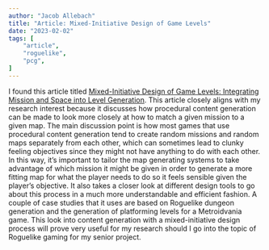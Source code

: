 ```yaml
---
author: "Jacob Allebach"
title: "Article: Mixed-Initiative Design of Game Levels"
date: "2023-02-02"
tags: [
    "article",
    "roguelike",
    "pcg",
]
---
```


I found this article titled [Mixed-Initiative Design of Game Levels: Integrating Mission and Space into Level Generation](https://d1wqtxts1xzle7.cloudfront.net/79239689/fdg2015_paper_25-libre.pdf?1642798522=&response-content-disposition=inline%3B+filename%3DMixed_Initiative_Design_of_Game_Levels_I.pdf&Expires=1675360331&Signature=CapLg8-Hx5EXl0dXmPu-7KrL3HxawtYldkR0sy0~DMUWKTdR0bRA3s0aGyhLnyCfVH-ta0UmEr7q7rM42Zv9M~cc6SBxO8VO6HyIxT-jz1rnd9qjbjF~rM31NU4ZM3r2GxlaoELikvUuv3P1TTXk4NRrn0M889oISFJHzh3Oq~mofwQZR~tcFNdBhn~cA-Ezw5kwMzFCWcmgi53zXf78QA47o1jLDAUkycRVRaei9prMuSeAjJ6dmkuSKYQpCxg2YP7e69vYfjOr~1v1TKou9jFqW-nNUKBXfYqbsuVuDkfmmBQbp0KOybGvv~91fwfahCd4aVDB68ZXUBFPl3yJPA__&Key-Pair-Id=APKAJLOHF5GGSLRBV4ZA). This article closely aligns with my research interest because it discusses how procedural content generation can be made to look more closely at how to match a given mission to a given map. The main discussion point is how most games that use procedural content generation tend to create random missions and random maps separately from each other, which can sometimes lead to clunky feeling objectives since they might not have anything to do with each other. In this way, it’s important to tailor the map generating systems to take advantage of which mission it might be given in order to generate a more fitting map for what the player needs to do so it feels sensible given the player’s objective. It also takes a closer look at different design tools to go about this process in a much more understandable and efficient fashion. A couple of case studies that it uses are based on Roguelike dungeon generation and the generation of platforming levels for a Metroidvania game. This look into content generation with a mixed-initiative design process will prove very useful for my research should I go into the topic of Roguelike gaming for my senior project.
